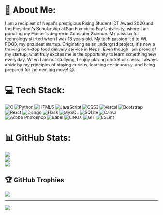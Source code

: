 # 💫 About Me:
I am a recipient of Nepal's prestigious Rising Student ICT Award 2020 and the President's Scholarship at San Francisco Bay University, where I am pursuing my Master's degree in Computer Science. My passion for technology started when I was 18 years old. My tech passion led to WL FOOD, my proudest startup. Originating as an undergrad project, it's now a thriving non-stop food delivery service in Nepal. Even though I am proud of my startup, what truly excites me is the opportunity to learn something new every day. When I am not studying, I enjoy playing cricket or chess. I always abide by my principles of staying curious, learning continuously, and being prepared for the next big move! 😊.

# 💻 Tech Stack:
![C](https://img.shields.io/badge/c-%2300599C.svg?style=for-the-badge&logo=c&logoColor=white) ![Python](https://img.shields.io/badge/python-3670A0?style=for-the-badge&logo=python&logoColor=ffdd54) ![HTML5](https://img.shields.io/badge/html5-%23E34F26.svg?style=for-the-badge&logo=html5&logoColor=white) ![JavaScript](https://img.shields.io/badge/javascript-%23323330.svg?style=for-the-badge&logo=javascript&logoColor=%23F7DF1E) ![CSS3](https://img.shields.io/badge/css3-%231572B6.svg?style=for-the-badge&logo=css3&logoColor=white) ![Vercel](https://img.shields.io/badge/vercel-%23000000.svg?style=for-the-badge&logo=vercel&logoColor=white) ![Bootstrap](https://img.shields.io/badge/bootstrap-%238511FA.svg?style=for-the-badge&logo=bootstrap&logoColor=white) ![React](https://img.shields.io/badge/react-%2320232a.svg?style=for-the-badge&logo=react&logoColor=%2361DAFB) ![Django](https://img.shields.io/badge/django-%23092E20.svg?style=for-the-badge&logo=django&logoColor=white) ![Flask](https://img.shields.io/badge/flask-%23000.svg?style=for-the-badge&logo=flask&logoColor=white) ![MySQL](https://img.shields.io/badge/mysql-%2300000f.svg?style=for-the-badge&logo=mysql&logoColor=white) ![SQLite](https://img.shields.io/badge/sqlite-%2307405e.svg?style=for-the-badge&logo=sqlite&logoColor=white) ![Canva](https://img.shields.io/badge/Canva-%2300C4CC.svg?style=for-the-badge&logo=Canva&logoColor=white) ![Adobe Photoshop](https://img.shields.io/badge/adobe%20photoshop-%2331A8FF.svg?style=for-the-badge&logo=adobe%20photoshop&logoColor=white) ![Babel](https://img.shields.io/badge/Babel-F9DC3e?style=for-the-badge&logo=babel&logoColor=black) ![LINUX](https://img.shields.io/badge/Linux-FCC624?style=for-the-badge&logo=linux&logoColor=black) ![GIT](https://img.shields.io/badge/Git-fc6d26?style=for-the-badge&logo=git&logoColor=white) ![ESLint](https://img.shields.io/badge/ESLint-4B3263?style=for-the-badge&logo=eslint&logoColor=white)
# 📊 GitHub Stats:
![](https://github-readme-stats.vercel.app/api?username=prof-gautam&theme=nightowl&hide_border=false&include_all_commits=false&count_private=false)<br/>
![](https://github-readme-streak-stats.herokuapp.com/?user=prof-gautam&theme=nightowl&hide_border=false)<br/>
![](https://github-readme-stats.vercel.app/api/top-langs/?username=iamfoysal&theme=nightowl&hide_border=false&include_all_commits=false&count_private=false&layout=compact)

## 🏆 GitHub Trophies
![](https://github-profile-trophy.vercel.app/?username=prof-gautam&theme=tokyonight&no-frame=false&no-bg=true&margin-w=4)

---
[![](https://visitcount.itsvg.in/api?id=prof-gautam&icon=0&color=0)](https://visitcount.itsvg.in)

<!-- Proudly created with GPRM ( https://gprm.itsvg.in ) -->
